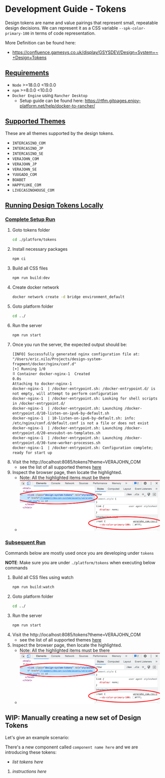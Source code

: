 # Development Guide - Tokens

Design tokens are name and value pairings that represent small, repeatable design decisions.
We can represent it as a CSS variable `--spk-color-primary-100` in terms of code representation.

More Definition can be found here: 
* https://confluence.gamesys.co.uk/display/GSYSDEV/Design+System+~+Design+Tokens

## [Requirements](#requirements)

* `Node` >=18.0.0 <19.0.0
* `npm` >=8.0.0 <10.0.0
* `Docker Engine` using `Rancher Desktop`
    * Setup guide can be found here: https://rtfm.gitpages.enjoy-platform.net/help/docker-to-rancher/

## [Supported Themes](#supported-themes)
These are all themes supported by the design tokens.
* `INTERCASINO_COM`
* `INTERCASINO_JP`
* `INTERCASINO_SE`
* `VERAJOHN_COM`
* `VERAJOHN_JP`
* `VERAJOHN_SE`
* `YUUGADO_COM`
* `BOABET`
* `HAPPYLUKE_COM`
* `LIVECASINOHOUSE_COM`

## [Running Design Tokens Locally](#running-design-tokens-locally)
### [Complete Setup Run](#complete-setup-run)
1. Goto tokens folder
   ```bash
   cd ./platform/tokens
   ```
2. Install necessary packages
   ```bash
   npm ci
   ```
3. Build all CSS files
   ```bash
   npm run build:dev
   ```
4. Create docker network
   ```bash
   docker network create -d bridge environment_default
   ```
5. Goto platform folder
   ```bash
   cd ../
   ```
6. Run the server
   ```bash
   npm run start
   ```
7. Once you run the server, the expected output should be:
   ```
   [INFO] Successfully generated nginx configuration file at: "/Users/eric.nilo/Projects/design-system-fragment/docker/nginx/conf.d"
   [+] Running 1/0
   ⠿ Container docker-nginx-1  Created                                                                                         0.0s
   Attaching to docker-nginx-1
   docker-nginx-1  | /docker-entrypoint.sh: /docker-entrypoint.d/ is not empty, will attempt to perform configuration
   docker-nginx-1  | /docker-entrypoint.sh: Looking for shell scripts in /docker-entrypoint.d/
   docker-nginx-1  | /docker-entrypoint.sh: Launching /docker-entrypoint.d/10-listen-on-ipv6-by-default.sh
   docker-nginx-1  | 10-listen-on-ipv6-by-default.sh: info: /etc/nginx/conf.d/default.conf is not a file or does not exist
   docker-nginx-1  | /docker-entrypoint.sh: Launching /docker-entrypoint.d/20-envsubst-on-templates.sh
   docker-nginx-1  | /docker-entrypoint.sh: Launching /docker-entrypoint.d/30-tune-worker-processes.sh
   docker-nginx-1  | /docker-entrypoint.sh: Configuration complete; ready for start up
   ```
8. Visit the http://localhost:8085/tokens?theme=VERAJOHN_COM
   * see the list of all supported themes [here](#supported-themes)
9. Inspect the browser page, then locate the highlighted.
   * Note: All the highlighted items must be there
   * ![tokens-browser-output.png](./images/tokens-browser-output.png)


### [Subsequent Run](#subsequent-run)

Commands below are mostly used once you are developing under `tokens`

**NOTE**: Make sure you are under `./platform/tokens` when executing below commands

1. Build all CSS files using watch
   ```bash
   npm run build:watch
   ```
2. Goto platform folder
   ```bash
   cd ../
   ```
3. Run the server
   ```bash
   npm run start
   ```
4. Visit the http://localhost:8085/tokens?theme=VERAJOHN_COM
    * see the list of all supported themes [here](#supported-themes)
5. Inspect the browser page, then locate the highlighted.
    * Note: All the highlighted items must be there
    * ![tokens-browser-output.png](./images/tokens-browser-output.png)

## WIP: Manually creating a new set of Design Tokens
Let's give an example scenario:

There's a new component called `component name here` and we are introducing these tokens:
* *list tokens here*
1. *instructions here*
